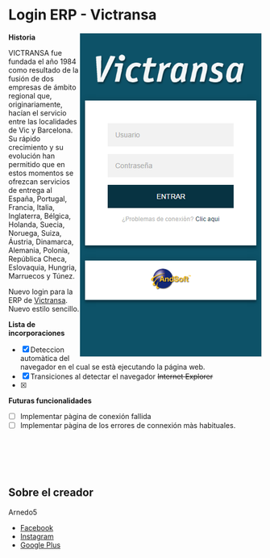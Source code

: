 # Login ERP - Victransa

<img src="img/Readme/login.png" align="right">

**Historia**

VICTRANSA fue fundada el año 1984 como resultado de la fusión de dos empresas de ámbito regional que, originariamente, hacían el servicio entre las localidades de Vic y Barcelona. Su rápido crecimiento y su evolución han permitido que en estos momentos se ofrezcan servicios de entrega al España, Portugal, Francia, Italia, Inglaterra, Bélgica, Holanda, Suecia, Noruega, Suiza, Áustria, Dinamarca, Alemania, Polonia, República Checa, Eslovaquia, Hungria, Marruecos y Túnez.

Nuevo login para la ERP de [Victransa](http://red.victransa.com). Nuevo estilo sencillo.

**Lista de incorporaciones**
- [x] Deteccion automàtica del navegador en el cual se està ejecutando la página web.
- [x] Transiciones al detectar el navegador <del>Internet Explorer</del>
- [x] 

**Futuras funcionalidades**
- [ ] Implementar pàgina de conexión fallida
- [ ] Implementar pàgina de los errores de connexión màs habituales.

<br /><br /><br /><br />

## Sobre el creador

  Arnedo5

  * [Facebook](https://www.facebook.com)
  * [Instagram](https://www.instagram.com)
  * [Google Plus](https://www.google.com)

